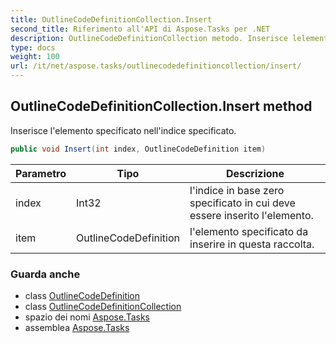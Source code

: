 ```yaml
---
title: OutlineCodeDefinitionCollection.Insert
second_title: Riferimento all'API di Aspose.Tasks per .NET
description: OutlineCodeDefinitionCollection metodo. Inserisce lelemento specificato nellindice specificato.
type: docs
weight: 100
url: /it/net/aspose.tasks/outlinecodedefinitioncollection/insert/
---
```

## OutlineCodeDefinitionCollection.Insert method

Inserisce l'elemento specificato nell'indice specificato.

```csharp
public void Insert(int index, OutlineCodeDefinition item)
```

| Parametro | Tipo | Descrizione |
| --- | --- | --- |
| index | Int32 | l'indice in base zero specificato in cui deve essere inserito l'elemento. |
| item | OutlineCodeDefinition | l'elemento specificato da inserire in questa raccolta. |

### Guarda anche

* class [OutlineCodeDefinition](../../outlinecodedefinition/)
* class [OutlineCodeDefinitionCollection](../)
* spazio dei nomi [Aspose.Tasks](../../outlinecodedefinitioncollection/)
* assemblea [Aspose.Tasks](../../../)


